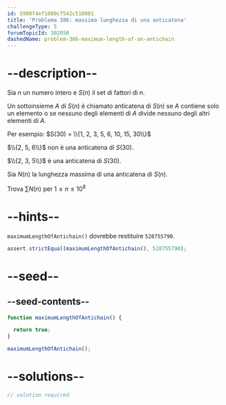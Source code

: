 ```yaml
---
id: 5900f4ef1000cf542c510001
title: 'Problema 386: massima lunghezza di una anticatena'
challengeType: 5
forumTopicId: 302050
dashedName: problem-386-maximum-length-of-an-antichain
---
```


# --description--

Sia $n$ un numero intero e $S(n)$ il set di fattori di $n$.

Un sottoinsieme $A$ di $S(n)$ è chiamato anticatena di $S(n)$ se $A$ contiene solo un elemento o se nessuno degli elementi di $A$ divide nessuno degli altri elementi di $A$.

Per esempio: $S(30) = \\{1, 2, 3, 5, 6, 10, 15, 30\\}$

$\\{2, 5, 6\\}$ non è una anticatena di $S(30)$.

$\\{2, 3, 5\\}$ è una anticatena di $S(30)$.

Sia $N(n)$ la lunghezza massima di una anticatena di $S(n)$.

Trova $\sum N(n)$ per $1 ≤ n ≤ {10}^8$

# --hints--

`maximumLengthOfAntichain()` dovrebbe restituire `528755790`.

```js
assert.strictEqual(maximumLengthOfAntichain(), 528755790);
```

# --seed--

## --seed-contents--

```js
function maximumLengthOfAntichain() {

  return true;
}

maximumLengthOfAntichain();
```

# --solutions--

```js
// solution required
```
